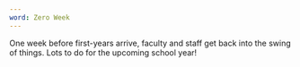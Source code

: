 ```yaml
---
word: Zero Week
---
```


One week before first-years arrive, faculty and staff get back into the swing of things. Lots to do for the upcoming school year!

